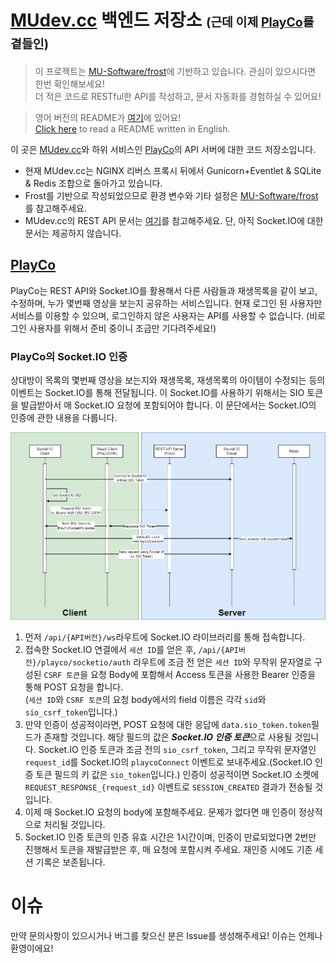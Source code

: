 # [MUdev.cc](https://mudev.cc) 백엔드 저장소 <small><small>(근데 이제 [PlayCo](https://mudev.cc/playco)를 곁들인)</small></small>
> 이 프로젝트는 [MU-Software/frost](https://github.com/MU-software/frost)에 기반하고 있습니다. 관심이 있으시다면 한번 확인해보세요!   
> 더 적은 코드로 RESTful한 API를 작성하고, 문서 자동화를 경험하실 수 있어요!  

> 영어 버전의 README가 [여기](README.md)에 있어요!  
> [Click here](README.md) to read a README written in English.  

이 곳은 [MUdev.cc](https://mudev.cc)와 하위 서비스인 [PlayCo](https://mudev.cc/playco)의 API 서버에 대한 코드 저장소입니다.  

* 현재 MUdev.cc는 NGINX 리버스 프록시 뒤에서 Gunicorn+Eventlet & SQLite & Redis 조합으로 돌아가고 있습니다.  
* Frost를 기반으로 작성되었으므로 환경 변수와 기타 설정은 [MU-Software/frost](https://github.com/MU-software/frost)를 참고해주세요.  
* MUdev.cc의 REST API 문서는 [여기](https://mudev.cc/doc/dev)를 참고해주세요. 단, 아직 Socket.IO에 대한 문서는 제공하지 않습니다.  

## [PlayCo](https://mudev.cc/playco)
PlayCo는 REST API와 Socket.IO를 활용해서 다른 사람들과 재생목록을 같이 보고, 수정하며, 누가 몇번째 영상을 보는지 공유하는 서비스입니다. 현재 로그인 된 사용자만 서비스를 이용할 수 있으며, 로그인하지 않은 사용자는 API를 사용할 수 없습니다. (비로그인 사용자를 위해서 준비 중이니 조금만 기다려주세요!)

### PlayCo의 Socket.IO 인증
상대방이 목록의 몇번째 영상을 보는지와 재생목록, 재생목록의 아이템이 수정되는 등의 이벤트는 Socket.IO를 통해 전달됩니다. 이 Socket.IO를 사용하기 위해서는 SIO 토큰을 발급받아서 매 Socket.IO 요청에 포함되어야 합니다. 이 문단에서는 Socket.IO의 인증에 관한 내용을 다룹니다.

![PlayCo 서비스의 인증 순서도](.github/readme/playco_socketio_auth.png)
1. 먼저 `/api/{API버전}/ws`라우트에 Socket.IO 라이브러리를 통해 접속합니다.
2. 접속한 Socket.IO 연결에서 `세션 ID`를 얻은 후, `/api/{API버전}/playco/socketio/auth` 라우트에 조금 전 얻은 `세션 ID`와 무작위 문자열로 구성된 `CSRF 토큰`을 요청 Body에 포함해서 Access 토큰을 사용한 Bearer 인증을 통해 POST 요청을 합니다.<br/>(`세션 ID`와 `CSRF 토큰`의 요청 body에서의 field 이름은 각각 `sid`와 `sio_csrf_token`입니다.)
3. 만약 인증이 성공적이라면, POST 요청에 대한 응답에 `data.sio_token.token`필드가 존재할 것입니다. 해당 필드의 값은 ***Socket.IO 인증 토큰***으로 사용될 것입니다.
Socket.IO 인증 토큰과 조금 전의 `sio_csrf_token`, 그리고 무작위 문자열인 `request_id`를 Socket.IO의 `playcoConnect` 이벤트로 보내주세요.(Socket.IO 인증 토큰 필드의 키 값은 `sio_token`입니다.) 인증이 성공적이면 Socket.IO 소켓에 `REQUEST_RESPONSE_{request_id}` 이벤트로 `SESSION_CREATED` 결과가 전송될 것입니다.
4. 이제 매 Socket.IO 요청의 body에 포함해주세요. 문제가 없다면 매 인증이 정상적으로 처리될 것입니다.
5. Socket.IO 인증 토큰의 인증 유효 시간은 1시간이며, 인증이 만료되었다면 2번만 진행해서 토큰을 재발급받은 후, 매 요청에 포함시켜 주세요. 재인증 시에도 기존 세션 기록은 보존됩니다.  

# 이슈
만약 문의사항이 있으시거나 버그를 찾으신 분은 Issue를 생성해주세요! 이슈는 언제나 환영이에요!
